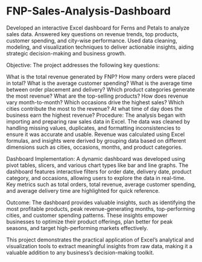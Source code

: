 # FNP-Sales-Analysis-Dashboard
Developed an interactive Excel dashboard for Ferns and Petals to analyze sales data. Answered key questions on revenue trends, top products, customer spending, and city-wise performance. Used data cleaning, modeling, and visualization techniques to deliver actionable insights, aiding strategic decision-making and business growth.

Objective:
The project addresses the following key questions:

What is the total revenue generated by FNP?
How many orders were placed in total?
What is the average customer spending?
What is the average time between order placement and delivery?
Which product categories generate the most revenue?
What are the top-selling products?
How does revenue vary month-to-month?
Which occasions drive the highest sales?
Which cities contribute the most to the revenue?
At what time of day does the business earn the highest revenue?
Procedure:
The analysis began with importing and preparing raw sales data in Excel. The data was cleaned by handling missing values, duplicates, and formatting inconsistencies to ensure it was accurate and usable. Revenue was calculated using Excel formulas, and insights were derived by grouping data based on different dimensions such as cities, occasions, months, and product categories.

Dashboard Implementation:
A dynamic dashboard was developed using pivot tables, slicers, and various chart types like bar and line graphs. The dashboard features interactive filters for order date, delivery date, product category, and occasions, allowing users to explore the data in real-time. Key metrics such as total orders, total revenue, average customer spending, and average delivery time are highlighted for quick reference.

Outcome:
The dashboard provides valuable insights, such as identifying the most profitable products, peak revenue-generating months, top-performing cities, and customer spending patterns. These insights empower businesses to optimize their product offerings, plan better for peak seasons, and target high-performing markets effectively.

This project demonstrates the practical application of Excel’s analytical and visualization tools to extract meaningful insights from raw data, making it a valuable addition to any business’s decision-making toolkit.
